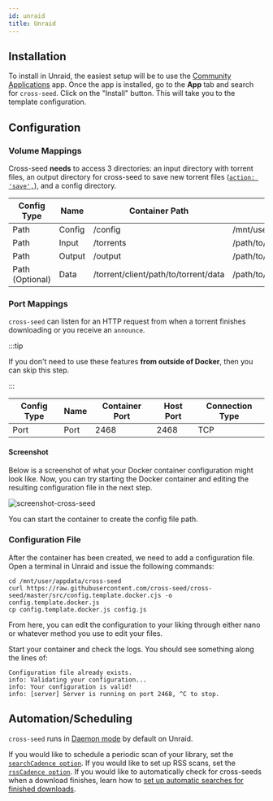 ```yaml
---
id: unraid
title: Unraid
---
```


## Installation

To install in Unraid, the easiest setup will be to use the
[Community Applications](https://forums.unraid.net/topic/38582-plug-in-community-applications/)
app. Once the app is installed, go to the **App** tab and search for
`cross-seed`. Click on the "Install" button. This will take you to the template configuration.

## Configuration

### Volume Mappings

Cross-seed **needs** to access 3 directories: an input directory with torrent files,
an output directory for cross-seed to save new torrent files ([`action: 'save',`](../basics/options.md#action)), and a config
directory.

| Config Type     | Name   | Container Path                       | Host Path                           | Access Mode |
| --------------- | ------ | ------------------------------------ | ----------------------------------- | ----------- |
| Path            | Config | /config                              | /mnt/user/appdata/cross-seed        | Read/Write  |
| Path            | Input  | /torrents                            | /path/to/torrent/client/session/dir | Read Only   |
| Path            | Output | /output                              | /path/to/torrent/client/watch/dir   | Read/Write  |
| Path (Optional) | Data   | /torrent/client/path/to/torrent/data | /path/to/torrent/client/data        | Read/Write  |

### Port Mappings

`cross-seed` can listen for an HTTP request from when a torrent finishes downloading
or you receive an `announce`.

:::tip

If you don't need to use these features **from outside of Docker**, then you can
skip this step.

:::

| Config Type | Name | Container Port | Host Port | Connection Type |
| ----------- | ---- | -------------- | --------- | --------------- |
| Port        | Port | 2468           | 2468      | TCP             |

#### Screenshot

Below is a screenshot of what your Docker container configuration might look
like. Now, you can try starting the Docker container and editing the resulting
configuration file in the next step.

![screenshot-cross-seed](https://user-images.githubusercontent.com/2813049/147599328-6032688e-45e4-43cf-87f6-a070829e1a1b.png)

You can start the container to create the config file path.

### Configuration File

After the container has been created, we need to add a configuration file. Open a terminal in Unraid and issue the following commands:

```
cd /mnt/user/appdata/cross-seed
curl https://raw.githubusercontent.com/cross-seed/cross-seed/master/src/config.template.docker.cjs -o config.template.docker.js
cp config.template.docker.js config.js
```

From here, you can edit the configuration to your liking through either nano or whatever method you use to edit your files.

Start your container and check the logs. You should see something along the lines of:

```
Configuration file already exists.
info: Validating your configuration...
info: Your configuration is valid!
info: [server] Server is running on port 2468, ^C to stop.
```

## Automation/Scheduling

`cross-seed` runs in [Daemon mode](../basics/daemon.md) by default on Unraid.

If you would like to schedule a periodic scan of your library, set the [`searchCadence option`](../basics/options.md#searchcadence).
If you would like to set up RSS scans, set the [`rssCadence option`](../basics/options.md#rsscadence).
If you would like to automatically check for cross-seeds when a download finishes, learn how to [set up automatic searches for finished downloads](../basics/daemon#set-up-automatic-searches-for-finished-downloads).
